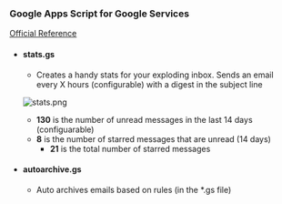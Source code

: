 ### Google Apps Script for Google Services

[Official Reference](https://developers.google.com/apps-script/reference/gmail/)

- #### stats.gs
    - Creates a handy stats for your exploding inbox. Sends an email every X hours (configurable) with a digest in the subject line

    ![stats.png](https://raw.githubusercontent.com/jeffjose/googleapps/master/images/stats.png)

    - **130** is the number of unread messages in the last 14 days (configuarable)
    - **8** is the number of starred messages that are unread (14 days)
        - **21** is the total number of starred messages

- #### autoarchive.gs
    - Auto archives emails based on rules (in the *.gs file)
